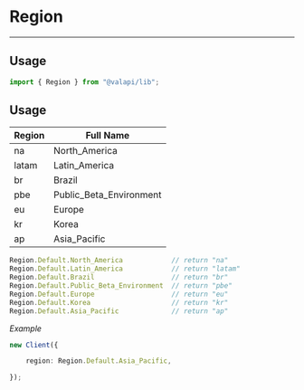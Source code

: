 # Region

-----------

## Usage

```typescript
import { Region } from "@valapi/lib";
```

## Usage

| Region | Full Name               |
| ------ | ----------------------- |
| na     | North_America           |
| latam  | Latin_America           |
| br     | Brazil                  |
| pbe    | Public_Beta_Environment |
| eu     | Europe                  |
| kr     | Korea                   |
| ap     | Asia_Pacific            |

```typescript
Region.Default.North_America            // return "na"
Region.Default.Latin_America            // return "latam"
Region.Default.Brazil                   // return "br"
Region.Default.Public_Beta_Environment  // return "pbe"
Region.Default.Europe                   // return "eu"
Region.Default.Korea                    // return "kr"
Region.Default.Asia_Pacific             // return "ap"
```

*Example*

```typescript
new Client({

    region: Region.Default.Asia_Pacific,

});
```